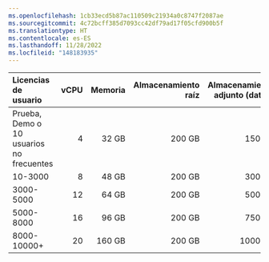 ```yaml
---
ms.openlocfilehash: 1cb33ecd5b87ac110509c21934a0c8747f2087ae
ms.sourcegitcommit: 4c72bcff385d7093cc42df79ad17f05cfd900b5f
ms.translationtype: HT
ms.contentlocale: es-ES
ms.lasthandoff: 11/28/2022
ms.locfileid: "148183935"
---
```

| Licencias de usuario | vCPU | Memoria | Almacenamiento raíz | Almacenamiento adjunto (datos) |
| :- | -: | -: | -: | -: |
| Prueba, Demo o 10 usuarios no frecuentes | 4 | 32 GB | 200 GB | 150 GB |
| 10-3000  | 8 | 48 GB | 200 GB | 300 GB |
| 3000-5000 | 12 | 64 GB | 200 GB | 500 GB |
| 5000-8000 | 16 | 96 GB | 200 GB | 750 GB |
| 8000-10000+ | 20 | 160 GB | 200 GB | 1000 GB |
